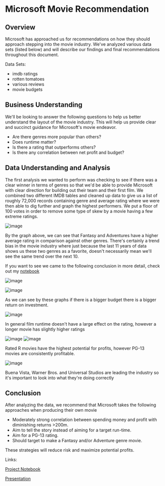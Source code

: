 # Microsoft Movie Recommendation

## Overview

Microsoft has approached us for recommendations on how they should approach stepping into the movie industry. We've analyzed various data sets (listed below) and will describe our findings and final recommendations throughout this document.  

Data Sets:
* imdb ratings
* rotten tomatoes
* various reviews
* movie budgets

## Business Understanding

We'll be looking to answer the following questions to help us better understand the layout of the movie industry. This will help us provide clear and succinct guidance for Microsoft's movie endeavor. 

* Are there genres more popular than others?
* Does runtime matter?
* Is there a rating that outperforms others?
* Is there any correlation between net profit and budget?

## Data Understanding and Analysis

The first analysis we wanted to perform was checking to see if there was a clear winner in terms of genres so that we'd be able to provide Microsoft with clear direction for building out their team and their first film. We combined two different IMDB tables and cleaned up data to give us a list of roughly 72,000 records containing genre and average rating where we were then able to dig further and graph the highest performers. We put a floor of 100 votes in order to remove some type of skew by a movie having a few extreme ratings. 

![image](https://user-images.githubusercontent.com/73855593/139440379-3f900a3c-86da-48a9-9bef-86a976633ffd.png)

By the graph above, we can see that Fantasy and Adventures have a higher average rating in comparison against other genres. There's certainly a trend bias in the movie industry where just because the last 11 years of data shows us these two genres as a favorite, doesn't necessarily mean we'll see the same trend over the next 10.

If you want to see we came to the following conclusion in more detail, check out my [notebook](https://github.com/meowkaiser/STRONGEST_Project1/blob/main/imbd_title_ratings_basics.ipynb)


![image](https://user-images.githubusercontent.com/73855593/139341591-6f4cdd90-be41-476b-98e9-588b9b62b06b.png)

![image](https://user-images.githubusercontent.com/73855593/139341610-e7c7e95f-a907-46f0-bf4c-b541818b1946.png)

As we can see by these graphs if there is a bigger budget there is a bigger return on investment.

![image](https://user-images.githubusercontent.com/12703065/139083630-f594ab5b-c264-4cdf-ac3b-a34b980478a6.png)

In general film runtime doesn't have a large effect on the rating, however a longer movie has slightly higher ratings

![image](https://user-images.githubusercontent.com/73855593/139341330-c33497b6-b8cb-4b22-b275-def7c3abe60d.png)
![image](https://user-images.githubusercontent.com/73855593/139341375-a3433c9e-fcb3-4437-86cd-d8c5a9a4522c.png)


Rated R movies have the highest potential for profits, however PG-13 movies are consistently profitable.

![image](https://user-images.githubusercontent.com/73855593/139341420-9139e8ea-f667-4a5a-94d4-74e3100259b3.png)

Buena Vista, Warner Bros. and Universal Studios are leading the industry so it's important to look into what they're doing correctly

## Conclusion
After analyzing the data, we recommend that Microsoft takes the following approaches when producing their own movie
* Moderately strong correlation between spending money and profit with diminishing returns >200m.
* Aim to tell the story instead of aiming for a target run-time.
* Aim for a PG-13 rating.
* Should target to make a Fantasy and/or Adventure genre movie.

These strategies will reduce risk and maximize potential profits.


Links:

[Project Notebook](https://github.com/meowkaiser/STRONGEST_Project1/blob/main/Final_notebook.ipynb)

[Presentation](https://docs.google.com/presentation/d/10B_Zq0XGJDtXAyG_2E6W3330rtobWPxK3R64iI1TK6U/)
